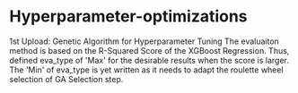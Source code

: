 # Hyperparameter-optimizations

1st Upload: Genetic Algorithm for Hyperparameter Tuning
  The evaluaiton method is based on the R-Squared Score of the XGBoost Regression. 
  Thus, defined eva_type of 'Max' for the desirable results when the score is larger.
  The 'Min' of eva_type is yet written as it needs to adapt the roulette wheel selection of GA Selection step.
  
